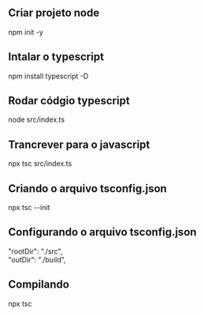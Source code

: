 ## Criar projeto node 
npm init -y

## Intalar o typescript
npm install typescript -D

## Rodar códgio typescript
node src/index.ts

## Trancrever para o javascript
npx tsc src/index.ts

## Criando o arquivo tsconfig.json
npx tsc --init

## Configurando o arquivo tsconfig.json
"rootDir": "./src",  
"outDir": "./build", 

## Compilando
npx tsc